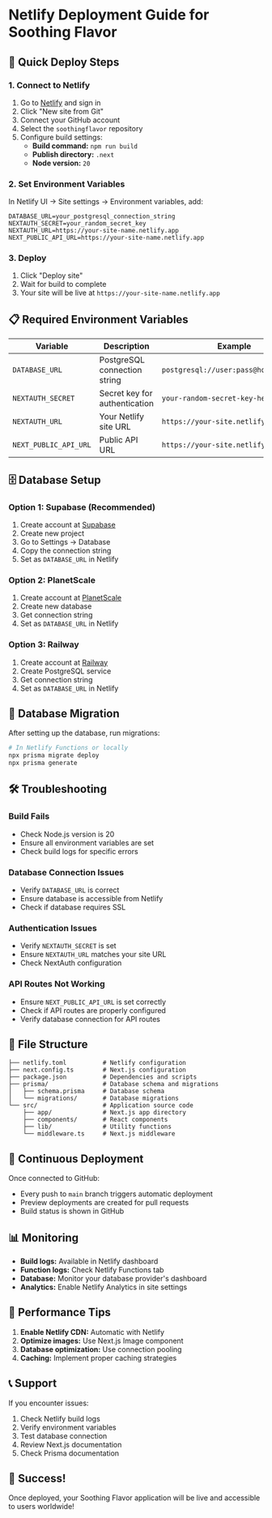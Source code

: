# Netlify Deployment Guide for Soothing Flavor

## 🚀 Quick Deploy Steps

### 1. Connect to Netlify
1. Go to [Netlify](https://netlify.com) and sign in
2. Click "New site from Git"
3. Connect your GitHub account
4. Select the `soothingflavor` repository
5. Configure build settings:
   - **Build command:** `npm run build`
   - **Publish directory:** `.next`
   - **Node version:** `20`

### 2. Set Environment Variables
In Netlify UI → Site settings → Environment variables, add:

```
DATABASE_URL=your_postgresql_connection_string
NEXTAUTH_SECRET=your_random_secret_key
NEXTAUTH_URL=https://your-site-name.netlify.app
NEXT_PUBLIC_API_URL=https://your-site-name.netlify.app
```

### 3. Deploy
1. Click "Deploy site"
2. Wait for build to complete
3. Your site will be live at `https://your-site-name.netlify.app`

## 📋 Required Environment Variables

| Variable | Description | Example |
|----------|-------------|---------|
| `DATABASE_URL` | PostgreSQL connection string | `postgresql://user:pass@host:5432/db` |
| `NEXTAUTH_SECRET` | Secret key for authentication | `your-random-secret-key-here` |
| `NEXTAUTH_URL` | Your Netlify site URL | `https://your-site.netlify.app` |
| `NEXT_PUBLIC_API_URL` | Public API URL | `https://your-site.netlify.app` |

## 🗄️ Database Setup

### Option 1: Supabase (Recommended)
1. Create account at [Supabase](https://supabase.com)
2. Create new project
3. Go to Settings → Database
4. Copy the connection string
5. Set as `DATABASE_URL` in Netlify

### Option 2: PlanetScale
1. Create account at [PlanetScale](https://planetscale.com)
2. Create new database
3. Get connection string
4. Set as `DATABASE_URL` in Netlify

### Option 3: Railway
1. Create account at [Railway](https://railway.app)
2. Create PostgreSQL service
3. Get connection string
4. Set as `DATABASE_URL` in Netlify

## 🔧 Database Migration

After setting up the database, run migrations:

```bash
# In Netlify Functions or locally
npx prisma migrate deploy
npx prisma generate
```

## 🛠️ Troubleshooting

### Build Fails
- Check Node.js version is 20
- Ensure all environment variables are set
- Check build logs for specific errors

### Database Connection Issues
- Verify `DATABASE_URL` is correct
- Ensure database is accessible from Netlify
- Check if database requires SSL

### Authentication Issues
- Verify `NEXTAUTH_SECRET` is set
- Ensure `NEXTAUTH_URL` matches your site URL
- Check NextAuth configuration

### API Routes Not Working
- Ensure `NEXT_PUBLIC_API_URL` is set correctly
- Check if API routes are properly configured
- Verify database connection for API routes

## 📁 File Structure

```
├── netlify.toml          # Netlify configuration
├── next.config.ts        # Next.js configuration
├── package.json          # Dependencies and scripts
├── prisma/               # Database schema and migrations
│   ├── schema.prisma     # Database schema
│   └── migrations/       # Database migrations
└── src/                  # Application source code
    ├── app/              # Next.js app directory
    ├── components/       # React components
    ├── lib/              # Utility functions
    └── middleware.ts     # Next.js middleware
```

## 🔄 Continuous Deployment

Once connected to GitHub:
- Every push to `main` branch triggers automatic deployment
- Preview deployments are created for pull requests
- Build status is shown in GitHub

## 📊 Monitoring

- **Build logs:** Available in Netlify dashboard
- **Function logs:** Check Netlify Functions tab
- **Database:** Monitor your database provider's dashboard
- **Analytics:** Enable Netlify Analytics in site settings

## 🚀 Performance Tips

1. **Enable Netlify CDN:** Automatic with Netlify
2. **Optimize images:** Use Next.js Image component
3. **Database optimization:** Use connection pooling
4. **Caching:** Implement proper caching strategies

## 📞 Support

If you encounter issues:
1. Check Netlify build logs
2. Verify environment variables
3. Test database connection
4. Review Next.js documentation
5. Check Prisma documentation

## 🎉 Success!

Once deployed, your Soothing Flavor application will be live and accessible to users worldwide!
